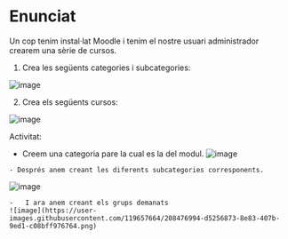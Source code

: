 # Enunciat

Un cop tenim instal·lat Moodle i tenim el nostre usuari administrador crearem una sèrie de cursos.

1. Crea les següents categories i subcategories:

![image](https://user-images.githubusercontent.com/110727546/204323379-2eab0c2d-8c02-4804-ab63-7b6fb611f381.png)

2. Crea els següents cursos:

![image](https://user-images.githubusercontent.com/110727546/204323603-c8047df3-c444-4e19-9008-5026778a6d05.png)



Activitat:
  -  Creem una categoria pare la cual es la del modul.
![image](https://user-images.githubusercontent.com/119657664/208471595-8bf01cb3-9fa2-4c46-8054-a0acd33f87c8.png)

    - Després anem creant les diferents subcategories corresponents.
![image](https://user-images.githubusercontent.com/119657664/208473483-50f528c1-1ada-45c6-980a-3f95634a89ad.png)

    -   I ara anem creant els grups demanats
    ![image](https://user-images.githubusercontent.com/119657664/208476994-d5256873-8e83-407b-9ed1-c08bff976764.png)
